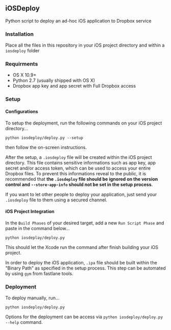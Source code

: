 ## iOSDeploy
Python script to deploy an ad-hoc iOS application to Dropbox service

### Installation
Place all the files in this repository in your iOS project directory and within a `iosdeploy` folder

### Requirments
- OS X 10.9+
- Python 2.7 (usually shipped with OS X)
- Dropbox app key and app secret with Full Dropbox access

### Setup

#### Configurations
To setup the deployment, run the following commands on your iOS project directory...

```
python iosdeploy/deploy.py --setup
```

then follow the on-screen instructions.

After the setup, a `.iosdeploy` file will be created within the iOS project directory. This file contains sensitive informations such as app key, app secret and/or access token, which can be used to access your entire Dropbox files. To prevent this informations reveal to the public, it is recommended that **the `.iosdeploy` file should be ignored on the version control and `--store-app-info` should not be set in the setup process**.

If you want to let other people to deploy your application, just send your `.iosdeploy` file to them using a secured channel.

#### iOS Project Integration
In the `Build Phases` of your desired target, add a new `Run Script Phase` and paste in the command below...

```
python iosdeplay/deploy.py
```

This should let the Xcode run the command after finish building your iOS project.

In order to deploy the iOS application, `.ipa` file should be built within the "Binary Path" as specified in the setup process. This step can be automated by using `gym` from fastlane tools.

### Deployment
To deploy manually, run...

```
python iosdeploy/deploy.py
```

Options for the deployment can be access via `python iosdeploy/deploy.py --help` command.